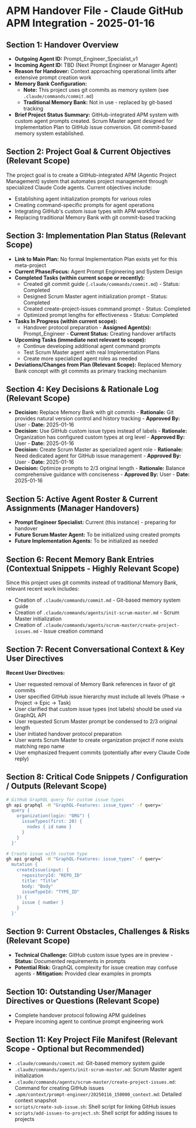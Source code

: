 # APM Handover File - Claude GitHub APM Integration - 2025-01-16

## Section 1: Handover Overview

*   **Outgoing Agent ID:** Prompt_Engineer_Specialist_v1
*   **Incoming Agent ID:** TBD (Next Prompt Engineer or Manager Agent)
*   **Reason for Handover:** Context approaching operational limits after extensive prompt creation work
*   **Memory Bank Configuration:**
    *   **Note:** This project uses git commits as memory system (see `.claude/commands/commit.md`)
    *   **Traditional Memory Bank:** Not in use - replaced by git-based tracking
*   **Brief Project Status Summary:** GitHub-integrated APM system with custom agent prompts created. Scrum Master agent designed for Implementation Plan to GitHub issue conversion. Git commit-based memory system established.

## Section 2: Project Goal & Current Objectives (Relevant Scope)

The project goal is to create a GitHub-integrated APM (Agentic Project Management) system that automates project management through specialized Claude Code agents. Current objectives include:
- Establishing agent initialization prompts for various roles
- Creating command-specific prompts for agent operations
- Integrating GitHub's custom issue types with APM workflow
- Replacing traditional Memory Bank with git commit-based tracking

## Section 3: Implementation Plan Status (Relevant Scope)

*   **Link to Main Plan:** No formal Implementation Plan exists yet for this meta-project
*   **Current Phase/Focus:** Agent Prompt Engineering and System Design
*   **Completed Tasks (within current scope or recently):**
    *   Created git commit guide (`.claude/commands/commit.md`) - Status: Completed
    *   Designed Scrum Master agent initialization prompt - Status: Completed
    *   Created create-project-issues command prompt - Status: Completed
    *   Optimized prompt lengths for effectiveness - Status: Completed
*   **Tasks In Progress (within current scope):**
    *   Handover protocol preparation - **Assigned Agent(s):** Prompt_Engineer - **Current Status:** Creating handover artifacts
*   **Upcoming Tasks (immediate next relevant to scope):**
    *   Continue developing additional agent command prompts
    *   Test Scrum Master agent with real Implementation Plans
    *   Create more specialized agent roles as needed
*   **Deviations/Changes from Plan (Relevant Scope):** Replaced Memory Bank concept with git commits as primary tracking mechanism

## Section 4: Key Decisions & Rationale Log (Relevant Scope)

*   **Decision:** Replace Memory Bank with git commits - **Rationale:** Git provides natural version control and history tracking - **Approved By:** User - **Date:** 2025-01-16
*   **Decision:** Use GitHub custom issue types instead of labels - **Rationale:** Organization has configured custom types at org level - **Approved By:** User - **Date:** 2025-01-16
*   **Decision:** Create Scrum Master as specialized agent role - **Rationale:** Need dedicated agent for GitHub issue management - **Approved By:** User - **Date:** 2025-01-16
*   **Decision:** Optimize prompts to 2/3 original length - **Rationale:** Balance comprehensive guidance with conciseness - **Approved By:** User - **Date:** 2025-01-16

## Section 5: Active Agent Roster & Current Assignments (Manager Handovers)

*   **Prompt Engineer Specialist:** Current (this instance) - preparing for handover
*   **Future Scrum Master Agent:** To be initialized using created prompts
*   **Future Implementation Agents:** To be initialized as needed

## Section 6: Recent Memory Bank Entries (Contextual Snippets - Highly Relevant Scope)

Since this project uses git commits instead of traditional Memory Bank, relevant recent work includes:
- Creation of `.claude/commands/commit.md` - Git-based memory system guide
- Creation of `.claude/commands/agents/init-scrum-master.md` - Scrum Master initialization
- Creation of `.claude/commands/agents/scrum-master/create-project-issues.md` - Issue creation command

## Section 7: Recent Conversational Context & Key User Directives

**Recent User Directives:**
*   User requested removal of Memory Bank references in favor of git commits
*   User specified GitHub issue hierarchy must include all levels (Phase → Project → Epic → Task)
*   User clarified that custom issue types (not labels) should be used via GraphQL API
*   User requested Scrum Master prompt be condensed to 2/3 original length
*   User initiated handover protocol preparation
*   User wants Scrum Master to create organization project if none exists matching repo name
*   User emphasized frequent commits (potentially after every Claude Code reply)

## Section 8: Critical Code Snippets / Configuration / Outputs (Relevant Scope)

```bash
# GitHub GraphQL query for custom issue types
gh api graphql -H "GraphQL-Features: issue_types" -f query='
  query {
    organization(login: "ORG") {
      issueTypes(first: 20) {
        nodes { id name }
      }
    }
  }'

# Create issue with custom type
gh api graphql -H "GraphQL-Features: issue_types" -f query='
  mutation {
    createIssue(input: {
      repositoryId: "REPO_ID"
      title: "Title"
      body: "Body"
      issueTypeId: "TYPE_ID"
    }) {
      issue { number }
    }
  }'
```

## Section 9: Current Obstacles, Challenges & Risks (Relevant Scope)

*   **Technical Challenge:** GitHub custom issue types are in preview - **Status:** Documented requirements in prompts
*   **Potential Risk:** GraphQL complexity for issue creation may confuse agents - **Mitigation:** Provided clear examples in prompts

## Section 10: Outstanding User/Manager Directives or Questions (Relevant Scope)

*   Complete handover protocol following APM guidelines
*   Prepare incoming agent to continue prompt engineering work

## Section 11: Key Project File Manifest (Relevant Scope - Optional but Recommended)

*   `.claude/commands/commit.md`: Git-based memory system guide
*   `.claude/commands/agents/init-scrum-master.md`: Scrum Master agent initialization
*   `.claude/commands/agents/scrum-master/create-project-issues.md`: Command for creating GitHub issues
*   `.apm/context/prompt-engineer/20250116_150000_context.md`: Detailed context snapshot
*   `scripts/create-sub-issue.sh`: Shell script for linking GitHub issues
*   `scripts/add-issues-to-project.sh`: Shell script for adding issues to projects